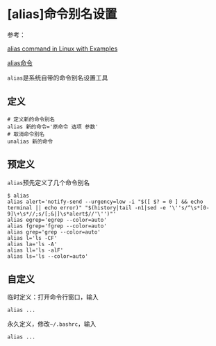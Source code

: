 
# [alias]命令别名设置

参考：

[alias command in Linux with Examples](https://www.geeksforgeeks.org/alias-command-in-linux-with-examples/)

[alias命令](https://man.linuxde.net/alias)

`alias`是系统自带的命令别名设置工具

## 定义

```
# 定义新的命令别名
alias 新的命令='原命令 选项 参数'
# 取消命令别名
unalias 新的命令
```

## 预定义

`alias`预先定义了几个命令别名

```
$ alias
alias alert='notify-send --urgency=low -i "$([ $? = 0 ] && echo terminal || echo error)" "$(history|tail -n1|sed -e '\''s/^\s*[0-9]\+\s*//;s/[;&|]\s*alert$//'\'')"'
alias egrep='egrep --color=auto'
alias fgrep='fgrep --color=auto'
alias grep='grep --color=auto'
alias l='ls -CF'
alias la='ls -A'
alias ll='ls -alF'
alias ls='ls --color=auto'
```

## 自定义

临时定义：打开命令行窗口，输入

```
alias ...
```

永久定义，修改`~/.bashrc`，输入

```
alias ...
```